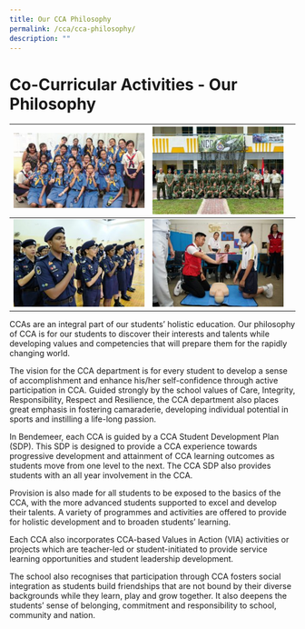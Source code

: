 ```yaml
---
title: Our CCA Philosophy
permalink: /cca/cca-philosophy/
description: ""
---
```



# Co-Curricular Activities - Our Philosophy



| ![](/images/Cca/cca-girlguides01-300x171%201.jpg) | ![](/images/Cca/cca-ncc-i-NCC-Orientation-Day-300x200%201.jpg) |  |
| -------- | -------- |-|
| ![](/images/Cca/cca-npcc-i-Passing-out-parade-300x200%201.jpg)     | ![](/images/Cca/cca-redx-i-Volunteer-instructor-demonstrating-CPR-300x200%201%201.jpg)     | 


CCAs are an integral part of our students’ holistic education. Our philosophy of CCA is for our students to discover their interests and talents while developing values and competencies that will prepare them for the rapidly changing world.

The vision for the CCA department is for every student to develop a sense of accomplishment and enhance his/her self-confidence through active participation in CCA. Guided strongly by the school values of Care, Integrity, Responsibility, Respect and Resilience, the CCA department also places great emphasis in fostering camaraderie, developing individual potential in sports and instilling a life-long passion.

In Bendemeer, each CCA is guided by a CCA Student Development Plan (SDP). This SDP is designed to provide a CCA experience towards progressive development and attainment of CCA learning outcomes as students move from one level to the next. The CCA SDP also provides students with an all year involvement in the CCA.

Provision is also made for all students to be exposed to the basics of the CCA, with the more advanced students supported to excel and develop their talents. A variety of programmes and activities are offered to provide for holistic development and to broaden students’ learning.

Each CCA also incorporates CCA-based Values in Action (VIA) activities or projects which are teacher-led or student-initiated to provide service learning opportunities and student leadership development.

The school also recognises that participation through CCA fosters social integration as students build friendships that are not bound by their diverse backgrounds while they learn, play and grow together. It also deepens the students’ sense of belonging, commitment and responsibility to school, community and nation.